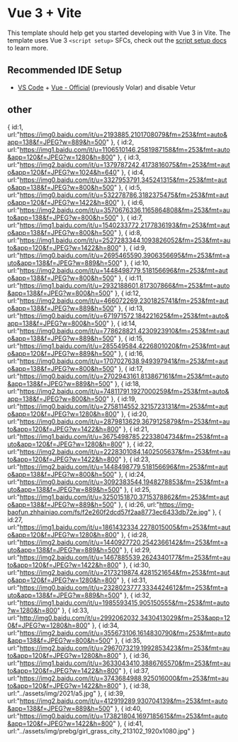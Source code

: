 # Vue 3 + Vite

This template should help get you started developing with Vue 3 in Vite. The template uses Vue 3 `<script setup>` SFCs, check out the [script setup docs](https://v3.vuejs.org/api/sfc-script-setup.html#sfc-script-setup) to learn more.

## Recommended IDE Setup

- [VS Code](https://code.visualstudio.com/) + [Vue - Official](https://marketplace.visualstudio.com/items?itemName=Vue.volar) (previously Volar) and disable Vetur

## other

 {
                id:1,
                url:"https://img0.baidu.com/it/u=2193885,2101708079&fm=253&fmt=auto&app=138&f=JPEG?w=889&h=500"
              },
              {
                id:2,
                url:"https://img1.baidu.com/it/u=1106510146,2581987158&fm=253&fmt=auto&app=120&f=JPEG?w=1280&h=800"
              },
              {
                id:3,
                url:"https://img2.baidu.com/it/u=1379787242,4173816075&fm=253&fmt=auto&app=120&f=JPEG?w=1024&h=640"
              },
              {
                id:4,
                url:"https://img0.baidu.com/it/u=3327953791,345241315&fm=253&fmt=auto&app=138&f=JPEG?w=800&h=500"
              },
              {
                id:5,
                url:"https://img0.baidu.com/it/u=532278786,3182375475&fm=253&fmt=auto&app=120&f=JPEG?w=1422&h=800"
              },
              {
                id:6,
                url:"https://img2.baidu.com/it/u=3570676336,1165864808&fm=253&fmt=auto&app=138&f=JPEG?w=800&h=500"
              },
              {
                id:7,
                url:"https://img1.baidu.com/it/u=1540233772,2177836193&fm=253&fmt=auto&app=138&f=JPEG?w=800&h=500"
              },
              {
                id:8,
                url:"https://img1.baidu.com/it/u=2527283344,1093826052&fm=253&fmt=auto&app=120&f=JPEG?w=1422&h=800"
              },
              {
                id:9,
                url:"https://img0.baidu.com/it/u=2695465590,3906356695&fm=253&fmt=auto&app=138&f=JPEG?w=889&h=500"
              },
              {
                id:10,
                url:"https://img2.baidu.com/it/u=1448498779,518156696&fm=253&fmt=auto&app=138&f=JPEG?w=800&h=500"
              },
              {
                id:11,
                url:"https://img1.baidu.com/it/u=2932188601,817307866&fm=253&fmt=auto&app=138&f=JPEG?w=800&h=500"
              },
              {
                id:12,
                url:"https://img2.baidu.com/it/u=466072269,2301825741&fm=253&fmt=auto&app=138&f=JPEG?w=889&h=500"
              },
              {
                id:13,
                url:"https://img0.baidu.com/it/u=671971572,184221625&fm=253&fmt=auto&app=138&f=JPEG?w=800&h=500"
              },
              {
                id:14,
                url:"https://img0.baidu.com/it/u=778628821,4230923910&fm=253&fmt=auto&app=138&f=JPEG?w=889&h=500"
              },
              {
                id:15,
                url:"https://img1.baidu.com/it/u=285549584,4226801020&fm=253&fmt=auto&app=120&f=JPEG?w=889&h=500"
              },
              {
                id:16,
                url:"https://img0.baidu.com/it/u=1707027638,949397941&fm=253&fmt=auto&app=138&f=JPEG?w=800&h=500"
              },
              {
                id:17,
                url:"https://img0.baidu.com/it/u=2702943161,813867161&fm=253&fmt=auto&app=138&f=JPEG?w=889&h=500"
              },
              {
                id:18,
                url:"https://img2.baidu.com/it/u=74811791,1927000259&fm=253&fmt=auto&app=138&f=JPEG?w=800&h=500"
              },
              {
                id:19,
                url:"https://img0.baidu.com/it/u=2758114552,3215723131&fm=253&fmt=auto&app=120&f=JPEG?w=1280&h=800"
              },
              {
                id:20,
                url:"https://img0.baidu.com/it/u=2879813629,3679125879&fm=253&fmt=auto&app=120&f=JPEG?w=1422&h=800"
              },
              {
                id:21,
                url:"https://img1.baidu.com/it/u=3675498785,2233804734&fm=253&fmt=auto&app=120&f=JPEG?w=1280&h=800"
              },
              {
                id:22,
                url:"https://img2.baidu.com/it/u=2228301084,1402505637&fm=253&fmt=auto&app=120&f=JPEG?w=1422&h=800"
              },
              {
                id:23,
                url:"https://img2.baidu.com/it/u=1448498779,518156696&fm=253&fmt=auto&app=138&f=JPEG?w=800&h=500"
              },
              {
                id:24,
                url:"https://img0.baidu.com/it/u=3092383544,1948278853&fm=253&fmt=auto&app=138&f=JPEG?w=889&h=500"
              },
              {
                id:25,
                url:"https://img1.baidu.com/it/u=3250151870,3715378862&fm=253&fmt=auto&app=138&f=JPEG?w=889&h=500"
              },
              {
                id:26,
                url:"https://img-baofun.zhhainiao.com/fs/f2e260f2dcd57f2aa8773ec6433db72e.jpg"
              },
              {
                id:27,
                url:"https://img1.baidu.com/it/u=1861432334,2278015005&fm=253&fmt=auto&app=120&f=JPEG?w=1280&h=800"
              },
              {
                id:28,
                url:"https://img2.baidu.com/it/u=1440927720,2542366142&fm=253&fmt=auto&app=138&f=JPEG?w=889&h=500"
              },
              {
                id:29,
                url:"https://img2.baidu.com/it/u=1467885539,2624340177&fm=253&fmt=auto&app=120&f=JPEG?w=1422&h=800"
              },
              {
                id:30,
                url:"https://img2.baidu.com/it/u=2173219874,4281521654&fm=253&fmt=auto&app=120&f=JPEG?w=1280&h=800"
              },
              {
                id:31,
                url:"https://img0.baidu.com/it/u=2328023777,3334424612&fm=253&fmt=auto&app=138&f=JPEG?w=889&h=500"
              },
              {
                id:32,
                url:"https://img1.baidu.com/it/u=1985593415,905150555&fm=253&fmt=auto?w=1280&h=800"
              },
              {
                id:33,
                url:"http://img0.baidu.com/it/u=2992062032,3430413029&fm=253&app=120&f=JPEG?w=1280&h=800"
              },
              {
                id:34,
                url:"https://img2.baidu.com/it/u=355673106,1614830790&fm=253&fmt=auto&app=138&f=JPEG?w=800&h=500"
              },
              {
                id:35,
                url:"https://img2.baidu.com/it/u=2967073219,1992853423&fm=253&fmt=auto&app=120&f=JPEG?w=1280&h=800"
              },
              {
                id:36,
                url:"https://img1.baidu.com/it/u=3633043410,3886765570&fm=253&fmt=auto&app=120&f=JPEG?w=1422&h=800"
              },
              {
                id:37,
                url:"https://img2.baidu.com/it/u=3743684988,925016000&fm=253&fmt=auto&app=120&f=JPEG?w=1422&h=800"
              },
              {
                id:38,
                url:"../assets/img/2021/a5.jpg"
              },
              {
                id:39,
                url:"https://img2.baidu.com/it/u=412919289,930704139&fm=253&fmt=auto&app=138&f=JPEG?w=889&h=500"
              },
              {
                id:40,
                url:"https://img0.baidu.com/it/u=173821804,1697185615&fm=253&fmt=auto&app=120&f=JPEG?w=1422&h=800"
              },
              {
                id:41,
                url:"../assets/img/prebg/girl_grass_city_213102_1920x1080.jpg"
              }